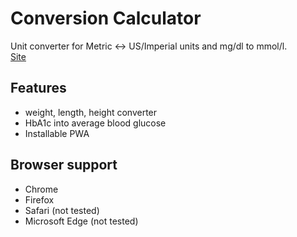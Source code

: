 # Conversion Calculator

Unit converter for Metric ↔ US/Imperial units and mg/dl to mmol/l.  
[Site](https://cedmpi.github.io/a1c-converter/)
## Features
- weight, length, height converter
- HbA1c into average blood glucose 
- Installable PWA


## Browser support

- Chrome
- Firefox
- Safari (not tested)
- Microsoft Edge (not tested)

